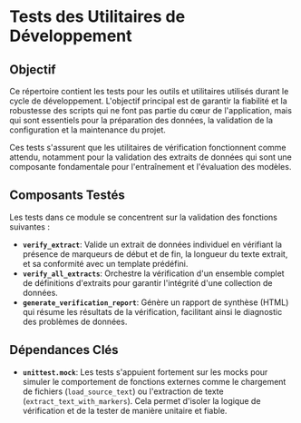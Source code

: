# Tests des Utilitaires de Développement

## Objectif

Ce répertoire contient les tests pour les outils et utilitaires utilisés durant le cycle de développement. L'objectif principal est de garantir la fiabilité et la robustesse des scripts qui ne font pas partie du cœur de l'application, mais qui sont essentiels pour la préparation des données, la validation de la configuration et la maintenance du projet.

Ces tests s'assurent que les utilitaires de vérification fonctionnent comme attendu, notamment pour la validation des extraits de données qui sont une composante fondamentale pour l'entraînement et l'évaluation des modèles.

## Composants Testés

Les tests dans ce module se concentrent sur la validation des fonctions suivantes :

-   **`verify_extract`**: Valide un extrait de données individuel en vérifiant la présence de marqueurs de début et de fin, la longueur du texte extrait, et sa conformité avec un template prédéfini.
-   **`verify_all_extracts`**: Orchestre la vérification d'un ensemble complet de définitions d'extraits pour garantir l'intégrité d'une collection de données.
-   **`generate_verification_report`**: Génère un rapport de synthèse (HTML) qui résume les résultats de la vérification, facilitant ainsi le diagnostic des problèmes de données.

## Dépendances Clés

-   **`unittest.mock`**: Les tests s'appuient fortement sur les mocks pour simuler le comportement de fonctions externes comme le chargement de fichiers (`load_source_text`) ou l'extraction de texte (`extract_text_with_markers`). Cela permet d'isoler la logique de vérification et de la tester de manière unitaire et fiable.
